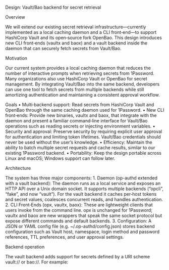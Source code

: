 Design: Vault/Bao backend for secret retrieval

Overview

We will extend our existing secret retrieval infrastructure—currently implemented
as a local caching daemon and a CLI front‑end—to support HashiCorp Vault and
its open‑source fork OpenBao.  This design introduces new CLI front‑ends
(vaultx and baox) and a vault backend inside the daemon that can securely
fetch secrets from Vault/Bao.

Motivation

Our current system provides a local caching daemon that reduces the number of
interactive prompts when retrieving secrets from 1Password.  Many
organizations also use HashiCorp Vault or OpenBao for secret management.  By
integrating Vault/Bao into the same backend, developers can use one tool to
fetch secrets from multiple backends while still amortizing authentication and
maintaining a consistent approval workflow.

Goals
	•	Multi‑backend support: Read secrets from HashiCorp Vault and
OpenBao through the same caching daemon used for 1Password.
	•	New CLI front‑ends: Provide new binaries, vaultx and baox, that
integrate with the daemon and present a familiar command‑line interface for
Vault/Bao operations such as reading secrets or injecting environment
variables.
	•	Security and approval: Preserve security by requiring explicit user
approval for authentication and limiting token lifetimes.  Vault/Bao
credentials should never be used without the user’s knowledge.
	•	Efficiency: Maintain the ability to batch multiple secret requests and
cache results, similar to our existing 1Password backend.
	•	Portability: Keep the design portable across Linux and macOS; Windows
support can follow later.

Architecture

The system has three major components:
	1.	Daemon (op-authd extended with a vault backend):  The daemon runs as a
local service and exposes an HTTP API over a Unix domain socket.  It
supports multiple backends (“opcli”, “fake”, and now “vault”).  For the
vault backend it caches per‑host tokens and secret values, coalesces
concurrent reads, and handles authentication.
	2.	CLI Front‑Ends (opx, vaultx, baox):  These are lightweight
clients that users invoke from the command line.  opx is unchanged for
1Password; vaultx and baox are new wrappers that speak the same socket
protocol but expose different commands and default backends.
	3.	Configuration:  A JSON or YAML config file (e.g.
~/.op-authd/config.json) stores backend configuration such as Vault host,
namespace, login method and password references, TTL preferences, and user
approval settings.

Backend operation

The vault backend adds support for secrets defined by a URI scheme
vault:// or bao://.  For example:
